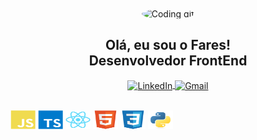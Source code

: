 <div align="center">
  <img align="center" alt="Coding gif" style="border-radius:50%;" src="https://preview.redd.it/mw4y58i658981.gif?width=750&auto=webp&s=d1f8893494ed1d8e9f731f4b7e7915ca7e4039dc">
</div>
<h2 align="center">Olá, eu sou o Fares!<br>Desenvolvedor FrontEnd</h2>
<p align="center">
  <a href="https://www.linkedin.com/in/fares-nunes-281b1a240">
    <img align="center" src="https://img.shields.io/badge/-Fares%20Nunes-blue?style=flat-square&logo=Linkedin&logoColor=white" alt="LinkedIn"/>
  </a>
  <a href="mailto:faresnunes.dev@gmail.com">
    <img align="center" src="https://img.shields.io/badge/-faresnunes.dev-blue?style=flat-square&logo=Gmail&logoColor=white" alt="Gmail"/>
  </a>
</p>
<br />
<div align="center" style="display: inline-block">
  <img align="center" alt="JavaScript" height="30" width="40" src="https://raw.githubusercontent.com/devicons/devicon/master/icons/javascript/javascript-plain.svg">
  <img align="center" alt="TypeScript" height="30" width="40" src="https://raw.githubusercontent.com/devicons/devicon/master/icons/typescript/typescript-plain.svg">
  <img align="center" alt="React" height="30" width="40" src="https://raw.githubusercontent.com/devicons/devicon/master/icons/react/react-original.svg">
  <img align="center" alt="HTML" height="30" width="40" src="https://raw.githubusercontent.com/devicons/devicon/master/icons/html5/html5-original.svg">
  <img align="center" alt="CSS" height="30" width="40" src="https://raw.githubusercontent.com/devicons/devicon/master/icons/css3/css3-original.svg">
  <img align="center" alt="Python" height="30" width="40" src="https://raw.githubusercontent.com/devicons/devicon/master/icons/python/python-original.svg">
</div>
<br />

